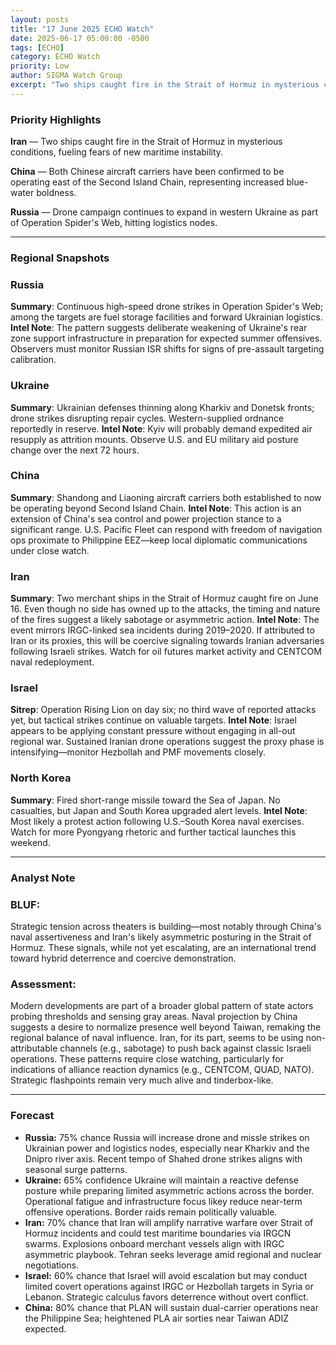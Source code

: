 ```yaml
---
layout: posts
title: "17 June 2025 ECHO Watch"
date: 2025-06-17 05:00:00 -0500
tags: [ECHO]
category: ECHO Watch
priority: Low
author: SIGMA Watch Group 
excerpt: "Two ships caught fire in the Strait of Hormuz in mysterious conditions"
---
```


### Priority Highlights

**Iran** — Two ships caught fire in the Strait of Hormuz in mysterious conditions, fueling fears of new maritime instability.

**China** — Both Chinese aircraft carriers have been confirmed to be operating east of the Second Island Chain, representing increased blue-water boldness.

**Russia** — Drone campaign continues to expand in western Ukraine as part of Operation Spider's Web, hitting logistics nodes.

---

### Regional Snapshots

### Russia

**Summary**: Continuous high-speed drone strikes in Operation Spider's Web; among the targets are fuel storage facilities and forward Ukrainian logistics.
**Intel Note**: The pattern suggests deliberate weakening of Ukraine's rear zone support infrastructure in preparation for expected summer offensives. Observers must monitor Russian ISR shifts for signs of pre-assault targeting calibration.

### Ukraine

**Summary**: Ukrainian defenses thinning along Kharkiv and Donetsk fronts; drone strikes disrupting repair cycles. Western-supplied ordnance reportedly in reserve.
**Intel Note**: Kyiv will probably demand expedited air resupply as attrition mounts. Observe U.S. and EU military aid posture change over the next 72 hours.

### China

**Summary**: Shandong and Liaoning aircraft carriers both established to now be operating beyond Second Island Chain.
**Intel Note**: This action is an extension of China's sea control and power projection stance to a significant range. U.S. Pacific Fleet can respond with freedom of navigation ops proximate to Philippine EEZ—keep local diplomatic communications under close watch.

### Iran

**Summary**: Two merchant ships in the Strait of Hormuz caught fire on June 16. Even though no side has owned up to the attacks, the timing and nature of the fires suggest a likely sabotage or asymmetric action.
**Intel Note**: The event mirrors IRGC-linked sea incidents during 2019–2020. If attributed to Iran or its proxies, this will be coercive signaling towards Iranian adversaries following Israeli strikes. Watch for oil futures market activity and CENTCOM naval redeployment.

### Israel

**Sitrep**: Operation Rising Lion on day six; no third wave of reported attacks yet, but tactical strikes continue on valuable targets.
**Intel Note**: Israel appears to be applying constant pressure without engaging in all-out regional war. Sustained Iranian drone operations suggest the proxy phase is intensifying—monitor Hezbollah and PMF movements closely. 

### North Korea

**Summary**: Fired short-range missile toward the Sea of Japan. No casualties, but Japan and South Korea upgraded alert levels.
**Intel Note**: Most likely a protest action following U.S.–South Korea naval exercises. Watch for more Pyongyang rhetoric and further tactical launches this weekend.

---

### Analyst Note

### BLUF:
Strategic tension across theaters is building—most notably through China's naval assertiveness and Iran's likely asymmetric posturing in the Strait of Hormuz. These signals, while not yet escalating, are an international trend toward hybrid deterrence and coercive demonstration.

### Assessment:
Modern developments are part of a broader global pattern of state actors probing thresholds and sensing gray areas. Naval projection by China suggests a desire to normalize presence well beyond Taiwan, remaking the regional balance of naval influence. Iran, for its part, seems to be using non-attributable channels (e.g., sabotage) to push back against classic Israeli operations. These patterns require close watching, particularly for indications of alliance reaction dynamics (e.g., CENTCOM, QUAD, NATO). Strategic flashpoints remain very much alive and tinderbox-like.

---

### Forecast

- **Russia:** 75% chance Russia will increase drone and missle strikes on Ukrainian power and logistics nodes, especially near Kharkiv and the Dnipro river axis. Recent tempo of Shahed drone strikes aligns with seasonal surge patterns.
- **Ukraine:** 65% confidence Ukraine will maintain a reactive defense posture while preparing limited asymmetric actions across the border. Operational fatigue and infrastructure focus likey reduce near-term offensive operations. Border raids remain politically valuable.
- **Iran:** 70% chance that Iran will amplify narrative warfare over Strait of Hormuz incidents and could test maritime boundaries via IRGCN swarms. Explosions onboard merchant vessels align with IRGC asymmetric playbook. Tehran seeks leverage amid regional and nuclear negotiations.
- **Israel:** 60% chance that Israel will avoid escalation but may conduct limited covert operations against IRGC or Hezbollah targets in Syria or Lebanon. Strategic calculus favors deterrence without overt conflict.
- **China:** 80% chance that PLAN will sustain dual-carrier operations near the Philippine Sea; heightened PLA air sorties near Taiwan ADIZ expected. 

